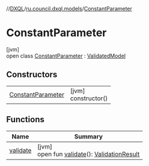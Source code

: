 //[DXQL](../../../index.md)/[ru.council.dxql.models](../index.md)/[ConstantParameter](index.md)

# ConstantParameter

[jvm]\
open class [ConstantParameter](index.md) : [ValidatedModel](../../ru.council.dxql.interfaces/-validated-model/index.md)

## Constructors

| | |
|---|---|
| [ConstantParameter](-constant-parameter.md) | [jvm]<br>constructor() |

## Functions

| Name | Summary |
|---|---|
| [validate](validate.md) | [jvm]<br>open fun [validate](validate.md)(): [ValidationResult](../../ru.council.dxql.models.validation/-validation-result/index.md) |
